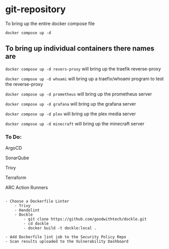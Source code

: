 # git-repository

To bring up the entire docker compose file 

`docker compose up -d`

## To bring up individual containers there names are

`docker compose up -d revers-proxy` will bring up the traefik reverse-proxy 

`docker compose up -d whoami` will bring up a traefix/whoami program to test the reverse-proxy

`docker compose up -d prometheus` will bring up the prometheus server

`docker compose up -d grafana` will bring up the grafana server

`docker compose up -d plex` will bring up the plex media server

`docker compose up -d minecraft` will bring up the minecraft server

 ### To Do:

ArgoCD

SonarQube

Trivy

Terraform

ARC Action Runners

```

- Choose a Dockerfile Linter
    - Trivy
    - Handolint
    - Dockle
        - git clone https://github.com/goodwithtech/dockle.git
        - cd dockle
        - docker build -t dockle:local .

- Add Dockerfile lint job to the Security Policy Repo
- Scan results uploaded to the Vulnerability Dashboard

```
